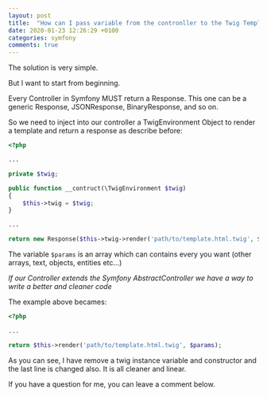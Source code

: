 ```yaml
---
layout: post
title:  "How can I pass variable from the contronller to the Twig Template?"
date: 2020-01-23 12:26:29 +0100
categories: symfony
comments: true
---
```

The solution is very simple. 

But I want to start from beginning. 

Every Controller in Symfony MUST return a Response. This one can be a generic Response, JSONResponse, BinaryResponse, and so on.

So we need to inject into our controller a TwigEnvironment Object to render a template and return a response as describe before:

```php
<?php

...

private $twig;

public function __contruct(\TwigEnvironment $twig)
{
    $this->twig = $twig;
} 

...

return new Response($this->twig->render('path/to/template.html.twig', $params);

```

The variable `$params` is an array which can contains every you want (other arrays, text, objects, entities etc...)

*If our Controller extends the Symfony AbstractController we have a way to write a better and cleaner code*

The example above becames:

```php
<?php

...

return $this->render('path/to/template.html.twig', $params);

```

As you can see, I have remove a twig instance variable and constructor and the last line is changed also. It is all cleaner and linear.

If you have a question for me, you can leave a comment below.
